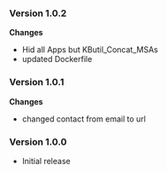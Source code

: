 ### Version 1.0.2
__Changes__
- Hid all Apps but KButil_Concat_MSAs
- updated Dockerfile

### Version 1.0.1
__Changes__
- changed contact from email to url

### Version 1.0.0
- Initial release

